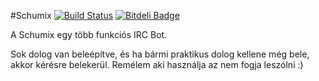 #Schumix [![Build Status](https://travis-ci.org/Schumix/Schumix.svg?branch=master)](https://travis-ci.org/Schumix/Schumix) [![Bitdeli Badge](https://d2weczhvl823v0.cloudfront.net/Schumix/schumix/trend.png)](https://bitdeli.com/free "Bitdeli Badge")

A Schumix egy több funkciós IRC Bot.

Sok dolog van beleépítve, és ha bármi praktikus dolog kellene még bele, akkor kérésre belekerül.
Remélem aki használja az nem fogja leszólni :)
